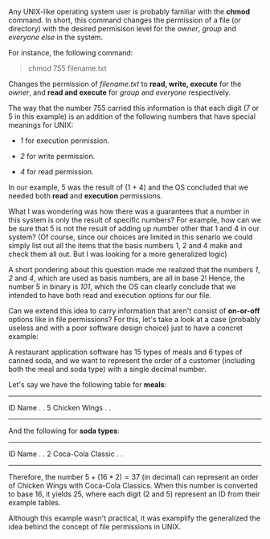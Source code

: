 Any UNIX-like operating system user is probably familiar with the
**chmod** command. In short, this command changes the permission of a
file (or directory) with the desired permisison level for the *owner*,
*group* and *everyone else* in the system.

For instance, the following command:

> chmod 755 filename.txt

Changes the permission of *filename.txt* to **read, write, execute** for
the *owner*, and **read and execute** for *group* and *everyone*
respectively.

The way that the number 755 carried this information is that each digit
(7 or 5 in this example) is an addition of the following numbers that
have special meanings for UNIX:

-   *1* for execution permission.

-   *2* for write permission.

-   *4* for read permission.

In our example, 5 was the result of (1 + 4) and the OS concluded that we
needed both **read** and **execution** permissions.

What I was wondering was how there was a guarantees that a number in
this system is only the result of specific numbers? For example, how can
we be sure that 5 is not the result of adding up number other that 1 and
4 in our system? (Of course, since our choices are limited in this
senario we could simply list out all the items that the basis numbers 1,
2 and 4 make and check them all out. But I was looking for a more
generalized logic)

A short pondering about this question made me realized that the numbers
*1*, *2* and *4*, which are used as basis numbers, are all in base 2!
Hence, the number 5 in binary is *101*, which the OS can clearly
conclude that we intended to have both read and execution options for
our file.

Can we extend this idea to carry information that aren't consist of
**on-or-off** options like in file permissions? For this, let's take a
look at a case (probably useless and with a poor software design choice)
just to have a concret example:

A restaurant application software has 15 types of meals and 6 types of
canned soda, and we want to represent the order of a customer (including
both the meal and soda type) with a single decimal number.

Let's say we have the following table for **meals**:

  ---- ---------------
  ID   Name
  .    .
  5    Chicken Wings
  .    .
  ---- ---------------

And the following for **soda types**:

  ---- -------------------
  ID   Name
  .    .
  2    Coca-Cola Classic
  .    .
  ---- -------------------

Therefore, the number $5 + (16*2) = 37$ (in decimal) can represent an
order of Chicken Wings with Coca-Cola Classics. When this number is
converted to base 16, it yields 25, where each digit (2 and 5) represent
an ID from their example tables.

Although this example wasn't practical, it was examplify the generalized
the idea behind the concept of file permissions in UNIX.
